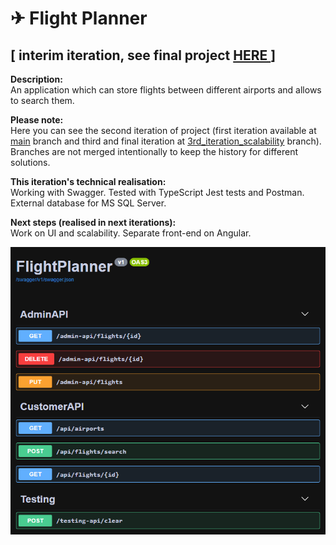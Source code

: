 # ✈ Flight Planner
## [ interim iteration, see final project [HERE ](https://github.com/girtsva/flight-planner/tree/3rd_iteration_scalability)]

**Description:**  
An application which can store flights between different airports and allows to search them.

**Please note:**  
Here you can see the second iteration of project (first iteration available at [main](https://github.com/girtsva/flight-planner) branch and third and final iteration at [3rd_iteration_scalability](https://github.com/girtsva/flight-planner/tree/3rd_iteration_scalability) branch).  
Branches are not merged intentionally to keep the history for different solutions.

**This iteration's technical realisation:**  
Working with Swagger. Tested with TypeScript Jest tests and Postman. External database for MS SQL Server.

**Next steps (realised in next iterations):**  
Work on UI and scalability. Separate front-end on Angular.

![screenshot](/screen.PNG "Swagger screen")
